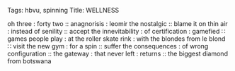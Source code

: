 Tags: hbvu, spinning
Title: WELLNESS
  
oh three : forty two :: anagnorisis : leomir the nostalgic :: blame it on thin air : instead of senility :: accept the innevitability : of certification : gamefied ∷ games people play : at the roller skate rink : with the blondes from le blond ∷ visit the new gym : for a spin :: suffer the consequences : of wrong configuration :: the gateway : that never left : returns :: the biggest diamond from botswana